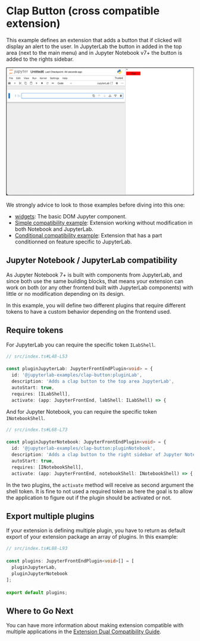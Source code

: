 # Clap Button (cross compatible extension)

This example defines an extension that adds a button that if clicked will
display an alert to the user. In JupyterLab the button in added in the top
area (next to the main menu) and in Jupyter Notebook v7+ the button is added to the rights sidebar.

![preview in Notebook v7+](./preview.png)

We strongly advice to look to those examples before diving into this one:

- [widgets](../widgets): The basic DOM Jupyter component.
- [Simple compatibility example](../toparea-text-widget): Extension working without modification in both Notebook and JupyterLab.
- [Conditional compatibility example](../shout-button-message): Extension that has
  a part conditionned on feature specific to JupyterLab.

## Jupyter Notebook / JupyterLab compatibility

As Jupyter Notebook 7+ is built with components from JupyterLab, and since
both use the same building blocks, that means your extension can work
on both (or any other frontend built with JupyterLab components) with
little or no modification depending on its design.

In this example, you will define two different plugins that require
different tokens to have a custom behavior depending on the frontend used.

## Require tokens

For JupyterLab you can require the specific
token `ILabShell`.

```ts
// src/index.ts#L48-L53

const pluginJupyterLab: JupyterFrontEndPlugin<void> = {
  id: '@jupyterlab-examples/clap-button:pluginLab',
  description: 'Adds a clap button to the top area JupyterLab',
  autoStart: true,
  requires: [ILabShell],
  activate: (app: JupyterFrontEnd, labShell: ILabShell) => {
```

And for Jupyter Notebook, you can require the specific token `INotebookShell`.

```ts
// src/index.ts#L68-L73

const pluginJupyterNotebook: JupyterFrontEndPlugin<void> = {
  id: '@jupyterlab-examples/clap-button:pluginNotebook',
  description: 'Adds a clap button to the right sidebar of Jupyter Notebook 7',
  autoStart: true,
  requires: [INotebookShell],
  activate: (app: JupyterFrontEnd, notebookShell: INotebookShell) => {
```

In the two plugins, the `activate` method will receive as
second argument the shell token. It is fine to not used
a required token as here the goal is to allow the application
to figure out if the plugin should be activated or not.

## Export multiple plugins

If your extension is defining multiple plugin, you have to
return as default export of your extension package an array
of plugins. In this example:

```ts
// src/index.ts#L88-L93

const plugins: JupyterFrontEndPlugin<void>[] = [
  pluginJupyterLab,
  pluginJupyterNotebook
];

export default plugins;
```

## Where to Go Next

You can have more information about making extension compatible with
multiple applications in the
[Extension Dual Compatibility Guide](https://jupyterlab.readthedocs.io/en/latest/extension_dual_compatibility.html).

